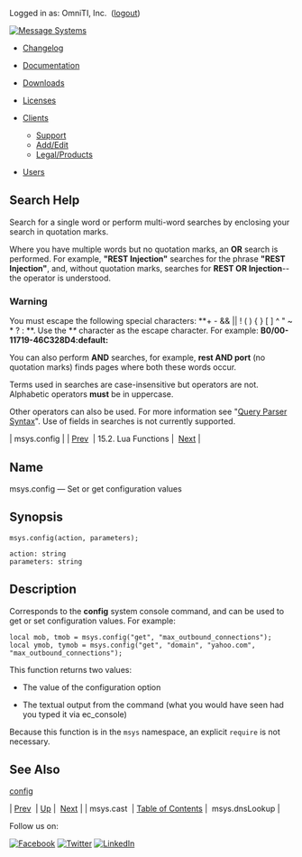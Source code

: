 Logged in as: OmniTI, Inc.  ([logout](https://support.messagesystems.com/logout.php))

[![Message Systems](https://support.messagesystems.com/images/ms-white205.png)](https://support.messagesystems.com/start.php) 

*   [Changelog](https://support.messagesystems.com/start.php?show=changelog)
*   [Documentation](https://support.messagesystems.com/docs/)
*   [Downloads](https://support.messagesystems.com/start.php)

*   [Licenses](https://support.messagesystems.com/license_summary.php)
*   <a href="">Clients</a>
    *   [Support](https://support.messagesystems.com/cs.php)
    *   [Add/Edit](https://support.messagesystems.com/edit_client.php)
    *   [Legal/Products](https://support.messagesystems.com/edit_products.php)
*   [Users](https://support.messagesystems.com/edit_customer.php)

## Search Help

Search for a single word or perform multi-word searches by enclosing your search in quotation marks.

Where you have multiple words but no quotation marks, an **OR** search is performed. For example, **"REST Injection"** searches for the phrase **"REST Injection"**, and, without quotation marks, searches for **REST OR Injection**--the operator is understood.

### Warning

You must escape the following special characters: **+ - && || ! ( ) { } [ ] ^ " ~ * ? : \**. Use the **\** character as the escape character. For example: **B0/00-11719-46C328D4\:default\:**

You can also perform **AND** searches, for example, **rest AND port** (no quotation marks) finds pages where both these words occur.

Terms used in searches are case-insensitive but operators are not. Alphabetic operators **must** be in uppercase.

Other operators can also be used. For more information see "[Query Parser Syntax](https://lucene.apache.org/core/old_versioned_docs/versions/3_0_0/queryparsersyntax.html)". Use of fields in searches is not currently supported.

| msys.config |
| [Prev](lua.ref.msys.cast.php)  | 15.2. Lua Functions |  [Next](lua.ref.msys.dnslookup.php) |

<a name="lua.ref.msys.config"></a>
## Name

msys.config — Set or get configuration values

<a name="idp24428400"></a>
## Synopsis

`msys.config(action, parameters);`

```
action: string
parameters: string
```
<a name="idp24431104"></a>
## Description

Corresponds to the **config** system console command, and can be used to get or set configuration values. For example:

```
local mob, tmob = msys.config("get", "max_outbound_connections");
local ymob, tymob = msys.config("get", "domain", "yahoo.com", "max_outbound_connections");
```

This function returns two values:

*   The value of the configuration option

*   The textual output from the command (what you would have seen had you typed it via ec_console)

Because this function is in the `msys` namespace, an explicit `require` is not necessary.

<a name="idp24437600"></a>
## See Also

[config](console_commands.config.php "config")

| [Prev](lua.ref.msys.cast.php)  | [Up](lua.function.details.php) |  [Next](lua.ref.msys.dnslookup.php) |
| msys.cast  | [Table of Contents](index.php) |  msys.dnsLookup |

Follow us on:

[![Facebook](https://support.messagesystems.com/images/icon-facebook.png)](http://www.facebook.com/messagesystems) [![Twitter](https://support.messagesystems.com/images/icon-twitter.png)](http://twitter.com/#!/MessageSystems) [![LinkedIn](https://support.messagesystems.com/images/icon-linkedin.png)](http://www.linkedin.com/company/message-systems)